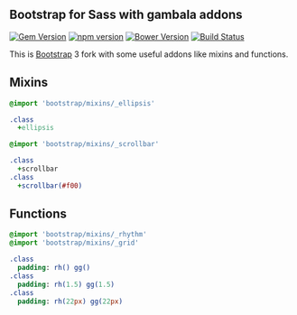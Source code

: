 ## Bootstrap for Sass with gambala addons
[![Gem Version](https://badge.fury.io/rb/bootstrap-sass.svg)](http://badge.fury.io/rb/bootstrap-sass)
[![npm version](https://img.shields.io/npm/v/bootstrap-sass.svg?style=flat)](https://www.npmjs.com/package/bootstrap-sass)
[![Bower Version](https://badge.fury.io/bo/bootstrap-sass.svg)](http://badge.fury.io/bo/bootstrap-sass)
[![Build Status](https://img.shields.io/travis/twbs/bootstrap-sass.svg)](https://travis-ci.org/twbs/bootstrap-sass)

This is [Bootstrap](https://github.com/twbs/bootstrap) 3 fork with some useful addons like mixins and functions.

## Mixins

```sass
@import 'bootstrap/mixins/_ellipsis'

.class
  +ellipsis
```

```sass
@import 'bootstrap/mixins/_scrollbar'

.class
  +scrollbar
.class
  +scrollbar(#f00)
```

## Functions

```sass
@import 'bootstrap/mixins/_rhythm'
@import 'bootstrap/mixins/_grid'

.class
  padding: rh() gg()
.class
  padding: rh(1.5) gg(1.5)
.class
  padding: rh(22px) gg(22px)
```
